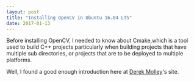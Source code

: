 ```yaml
---
layout: post
title: "Installing OpenCV in Ubuntu 16.04 LTS"
date: 2017-01-13
---
```

Before installing OpenCV, I needed to know about Cmake,which is a tool used to build C++ projects particularly when building projects that have multiple sub directories, or projects that are to be deployed to multiple platforms.

Well, I found a good enough introduction here at [Derek Molley](http://derekmolloy.ie/hello-world-introductions-to-cmake/)'s site.  

